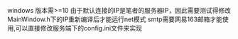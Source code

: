 windows 版本需>=10
由于默认连接的IP是笔者的服务器IP，因此需要测试得修改MainWindow.h下的IP重新编译后才能运行net模式
smtp需要网易163邮箱才能使用,可以直接修改服务端下的config.ini文件来实现